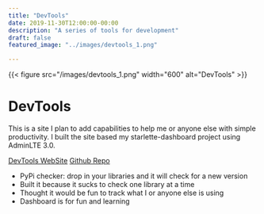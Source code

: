```yaml
---
title: "DevTools"
date: 2019-11-30T12:00:00-00:00
description: "A series of tools for development"
draft: false
featured_image: "../images/devtools_1.png"

---
```

{{< figure src="/images/devtools_1.png" width="600" alt="DevTools" >}}

# DevTools

This is a site I plan to add capabilities to help me or anyone else with simple productivity. I built the site based my starlette-dashboard project using AdminLTE 3.0.

[DevTools WebSite](https://devtools.devsetgo.com)
[Github Repo](https://github.com/devsetgo/devtools)

- PyPi checker: drop in your libraries and it will check for a new version
- Built it because it sucks to check one library at a time
- Thought it would be fun to track what I or anyone else is using
- Dashboard is for fun and learning
